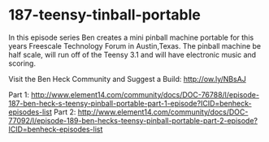 # 187-teensy-tinball-portable

In this episode series Ben creates a mini pinball machine portable for this years Freescale Technology Forum in Austin,Texas. The pinball machine be half scale, will run off of the Teensy 3.1 and will have electronic music and scoring.

Visit the Ben Heck Community and Suggest a Build: http://ow.ly/NBsAJ

Part 1: http://www.element14.com/community/docs/DOC-76788/l/episode-187-ben-heck-s-teensy-pinball-portable-part-1-episode?ICID=benheck-episodes-list
Part 2: http://www.element14.com/community/docs/DOC-77092/l/episode-189-ben-hecks-teensy-pinball-portable-part-2-episode?ICID=benheck-episodes-list